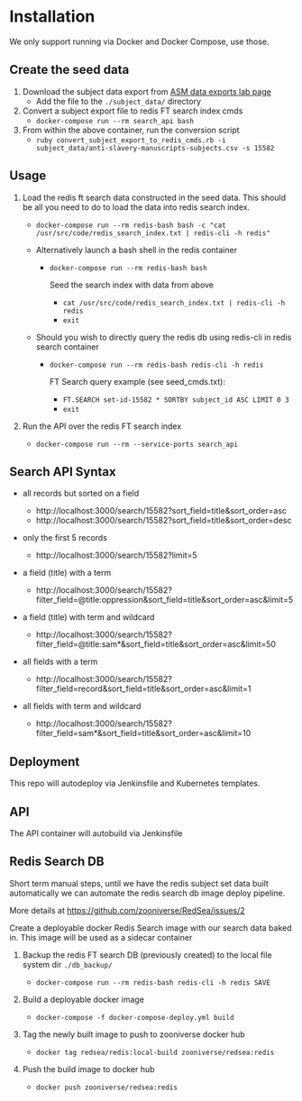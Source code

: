 # Installation

We only support running via Docker and Docker Compose, use those.

## Create the seed data

1. Download the subject data export from [ASM data exports lab page](https://www.zooniverse.org/lab/4973/data-exports)
    * Add the file to the `./subject_data/` directory
2. Convert a subject export file to redis FT search index cmds
    * `docker-compose run --rm search_api bash`
3. From within the above container, run the conversion script
    * `ruby convert_subject_export_to_redis_cmds.rb -i subject_data/anti-slavery-manuscripts-subjects.csv -s 15582`

## Usage

1. Load the redis ft search data constructed in the seed data. This should be all you need to do to load the data into redis search index.
    * `docker-compose run --rm redis-bash bash -c "cat /usr/src/code/redis_search_index.txt | redis-cli -h redis"`

    * Alternatively launch a bash shell in the redis container
      * `docker-compose run --rm redis-bash bash`

        Seed the search index with data from above
          * `cat /usr/src/code/redis_search_index.txt | redis-cli -h redis`
          * `exit`

    * Should you wish to directly query the redis db using redis-cli in redis search container
      * `docker-compose run --rm redis-bash redis-cli -h redis`

        FT Search query example (see seed_cmds.txt):
          * `FT.SEARCH set-id-15582 * SORTBY subject_id ASC LIMIT 0 3`
          * `exit`

2. Run the API over the redis FT search index
    * `docker-compose run --rm --service-ports search_api`

## Search API Syntax

* all records but sorted on a field

  * http://localhost:3000/search/15582?sort_field=title&sort_order=asc
  * http://localhost:3000/search/15582?sort_field=title&sort_order=desc

* only the first 5 records

  * http://localhost:3000/search/15582?limit=5

* a field (title) with a term

  * http://localhost:3000/search/15582?filter_field=@title:oppression&sort_field=title&sort_order=asc&limit=5

* a field (title) with term and wildcard

  * http://localhost:3000/search/15582?filter_field=@title:sam*&sort_field=title&sort_order=asc&limit=50

* all fields with a term

  * http://localhost:3000/search/15582?filter_field=record&sort_field=title&sort_order=asc&limit=1

* all fields with term and wildcard

  * http://localhost:3000/search/15582?filter_field=sam*&sort_field=title&sort_order=asc&limit=10

## Deployment

This repo will autodeploy via Jenkinsfile and Kubernetes templates.

## API

The API container will autobuild via Jenkinsfile

## Redis Search DB

Short term manual steps, until we have the redis subject set data built automatically we can automate the redis search db image deploy pipeline.

More details at https://github.com/zooniverse/RedSea/issues/2

Create a deployable docker Redis Search image with our search data baked in. This image will be used as a sidecar container

1. Backup the redis FT search DB (previously created) to the local file system dir `./db_backup/`
    * `docker-compose run --rm redis-bash redis-cli -h redis SAVE`

2. Build a deployable docker image
    * `docker-compose -f docker-compose-deploy.yml build`

3. Tag the newly built image to push to zooniverse docker hub
    * `docker tag redsea/redis:local-build zooniverse/redsea:redis`

4. Push the build image to docker hub
    * `docker push zooniverse/redsea:redis`
